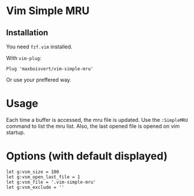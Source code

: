 # Vim Simple MRU

## Installation

You need `fzf.vim` installed.

With `vim-plug`:
```
Plug 'maxboisvert/vim-simple-mru'
```
Or use your preffered way.

# Usage

Each time a buffer is accessed, the mru file is updated. Use the `:SimpleMRU` command to list the mru list. Also, the last opened file is opened on vim startup.

# Options (with default displayed)

```
let g:vsm_size = 100
let g:vsm_open_last_file = 1
let g:vsm_file = '.vim-simple-mru'
let g:vsm_exclude = ''
```
